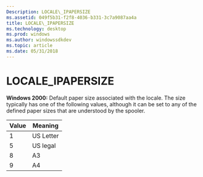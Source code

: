 ```yaml
---
Description: LOCALE\_IPAPERSIZE
ms.assetid: 049f5b31-f2f8-4036-b331-3c7a9087aa4a
title: LOCALE\_IPAPERSIZE
ms.technology: desktop
ms.prod: windows
ms.author: windowssdkdev
ms.topic: article
ms.date: 05/31/2018
---
```


# LOCALE\_IPAPERSIZE

**Windows 2000:** Default paper size associated with the locale. The size typically has one of the following values, although it can be set to any of the defined paper sizes that are understood by the spooler.



| Value | Meaning   |
|-------|-----------|
| 1     | US Letter |
| 5     | US legal  |
| 8     | A3        |
| 9     | A4        |



 

 

 



